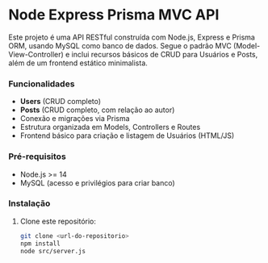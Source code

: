 # Node Express Prisma MVC API

Este projeto é uma API RESTful construída com Node.js, Express e Prisma ORM, usando MySQL como banco de dados. Segue o padrão MVC (Model-View-Controller) e inclui recursos básicos de CRUD para Usuários e Posts, além de um frontend estático minimalista.

### Funcionalidades

- **Users** (CRUD completo)
- **Posts** (CRUD completo, com relação ao autor)
- Conexão e migrações via Prisma
- Estrutura organizada em Models, Controllers e Routes
- Frontend básico para criação e listagem de Usuários (HTML/JS)

### Pré-requisitos

- Node.js >= 14
- MySQL (acesso e privilégios para criar banco)

### Instalação

1. Clone este repositório:
   ```bash
   git clone <url-do-repositorio>
   npm install
   node src/server.js